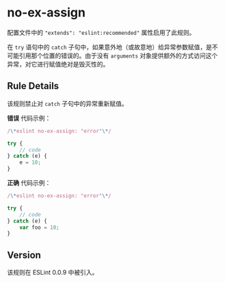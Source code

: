 # no-ex-assign

配置文件中的 `"extends": "eslint:recommended"` 属性启用了此规则。

在 `try` 语句中的 `catch` 子句中，如果意外地（或故意地）给异常参数赋值，是不可能引用那个位置的错误的。由于没有 `arguments` 对象提供额外的方式访问这个异常，对它进行赋值绝对是毁灭性的。

Rule Details[](#rule-details)
-----------------------------

该规则禁止对 `catch` 子句中的异常重新赋值。

**错误** 代码示例：

``` js
/\*eslint no-ex-assign: "error"\*/

try {
    // code
} catch (e) {
    e = 10;
}


```

**正确** 代码示例：

``` js
/\*eslint no-ex-assign: "error"\*/

try {
    // code
} catch (e) {
    var foo = 10;
}


```

Version[](#version)
-------------------

该规则在 ESLint 0.0.9 中被引入。

